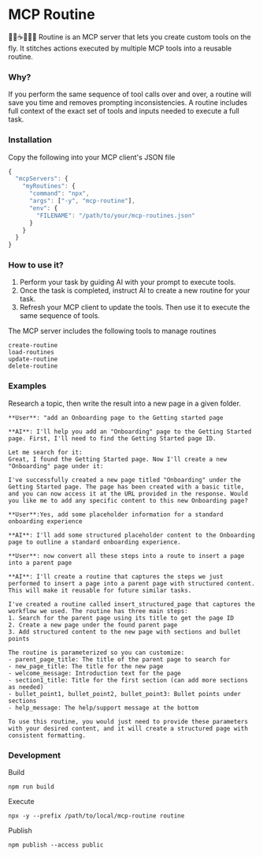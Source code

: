 # MCP Routine

🌅🍳☕️📰🚗💼 Routine is an MCP server that lets you create custom tools on the fly. It stitches actions executed by multiple MCP tools into a reusable routine.

### Why?

If you perform the same sequence of tool calls over and over, a routine will save you time and removes prompting inconsistencies. A routine includes full context of the exact set of tools and inputs needed to execute a full task.

### Installation

Copy the following into your MCP client's JSON file

```javascript
{
  "mcpServers": {
    "myRoutines": {
      "command": "npx",
      "args": ["-y", "mcp-routine"],
      "env": {
        "FILENAME": "/path/to/your/mcp-routines.json"
      }
    }
  }
}
```

### How to use it?

1. Perform your task by guiding AI with your prompt to execute tools.
2. Once the task is completed, instruct AI to create a new routine for your task.
3. Refresh your MCP client to update the tools. Then use it to execute the same sequence of tools.

The MCP server includes the following tools to manage routines

```
create-routine
load-routines
update-routine
delete-routine
```

### Examples

Research a topic, then write the result into a new page in a given folder.
```
**User**: "add an Onboarding page to the Getting started page

**AI**: I'll help you add an "Onboarding" page to the Getting Started page. First, I'll need to find the Getting Started page ID.

Let me search for it:
Great, I found the Getting Started page. Now I'll create a new "Onboarding" page under it:

I've successfully created a new page titled "Onboarding" under the Getting Started page. The page has been created with a basic title, and you can now access it at the URL provided in the response. Would you like me to add any specific content to this new Onboarding page?

**User**:Yes, add some placeholder information for a standard onboarding experience

**AI**: I'll add some structured placeholder content to the Onboarding page to outline a standard onboarding experience.

**User**: now convert all these steps into a route to insert a page into a parent page

**AI**: I'll create a routine that captures the steps we just performed to insert a page into a parent page with structured content. This will make it reusable for future similar tasks.

I've created a routine called insert_structured_page that captures the workflow we used. The routine has three main steps:
1. Search for the parent page using its title to get the page ID
2. Create a new page under the found parent page
3. Add structured content to the new page with sections and bullet points

The routine is parameterized so you can customize:
- parent_page_title: The title of the parent page to search for
- new_page_title: The title for the new page
- welcome_message: Introduction text for the page
- section1_title: Title for the first section (can add more sections as needed)
- bullet_point1, bullet_point2, bullet_point3: Bullet points under sections
- help_message: The help/support message at the bottom

To use this routine, you would just need to provide these parameters with your desired content, and it will create a structured page with consistent formatting.
```

### Development

Build

```
npm run build
```

Execute

```
npx -y --prefix /path/to/local/mcp-routine routine
```

Publish

```
npm publish --access public
```